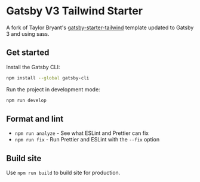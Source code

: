 # Gatsby V3 Tailwind Starter

A fork of Taylor Bryant's [gatsby-starter-tailwind](https://github.com/taylorbryant/gatsby-starter-tailwind) template updated to Gatsby 3 and using sass.

## Get started

Install the Gatsby CLI:

```sh
npm install --global gatsby-cli
```

Run the project in development mode:

```sh
npm run develop
```

## Format and lint

- `npm run analyze` - See what ESLint and Prettier can fix
- `npm run fix` - Run Prettier and ESLint with the `--fix` option

## Build site

Use `npm run build` to build site for production.

